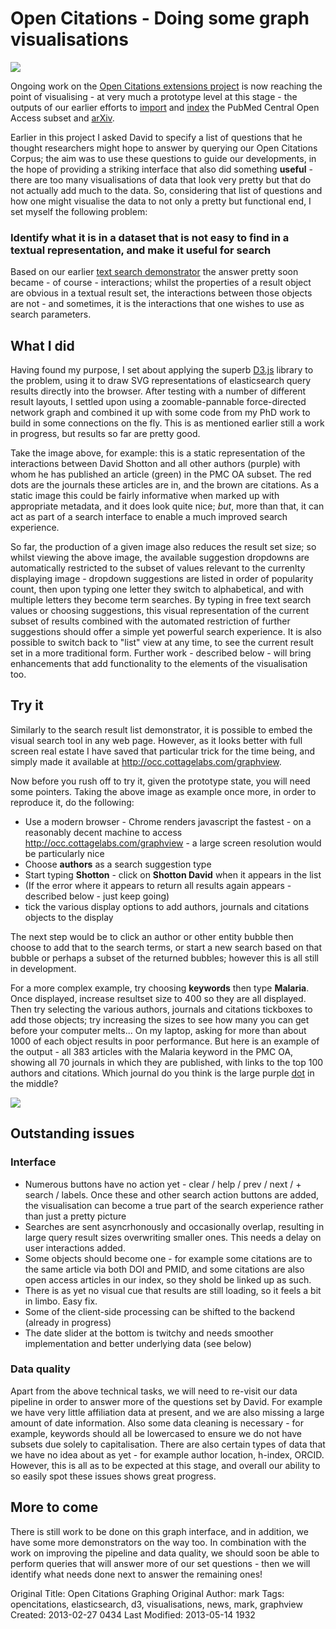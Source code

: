 <div class="row-fluid">

<div class="span9">
<div class="hero-unit">
<h1>Open Citations - Doing some graph visualisations</h1>
</div>
</div>

<div class="span3">
<div>
<img src="http://cottagelabs.com/media/shotton.png">
</div>
</div>

</div>



<div class="row-fluid">

<div class="span12">

<p>Ongoing work on the <a href="/projects/opencitations">Open Citations extensions project</a> is now reaching the point of visualising - at very much a prototype level at this stage - the outputs of our earlier efforts to <a href="http://cottagelabs.com/news/open-citations-import-process">import</a> and <a href="http://cottagelabs.com/news/open-citations-indexing">index</a> the PubMed Central Open Access subset and <a target="_blank" href="http://arxiv.org">arXiv</a>.</p>

<p>Earlier in this project I asked David to specify a list of questions that he thought researchers might hope to answer by querying our Open Citations Corpus; the aim was to use these questions to guide our developments, in the hope of providing a striking interface that also did something <b>useful</b> - there are too many visualisations of data that look very pretty but that do not actually add much to the data. So, considering that list of questions and how one might visualise the data to not only a pretty but functional end, I set myself the following problem:</p>

<div class="well">
<h3>Identify what it is in a dataset that is not easy to find in a textual representation, and make it useful for search</h3>

<p>Based on our earlier <a href="http://occ.cottagelabs.com">text search demonstrator</a> the answer pretty soon became - of course - interactions; whilst the properties of a result object are obvious in a textual result set, the interactions between those objects are not - and sometimes, it is the interactions that one wishes to use as search parameters. 
</div>

<h2>What I did</h2>

<p>Having found my purpose, I set about applying the superb <a href="http://d3js.org/">D3.js</a> library to the problem, using it to draw SVG representations of elasticsearch query results directly into the browser. After testing with a number of different result layouts, I settled upon using a zoomable-pannable force-directed network graph and combined it up with some code from my PhD work to build in some connections on the fly. This is as mentioned earlier still a work in progress, but results so far are pretty good.</p>

<p>Take the image above, for example: this is a static representation of the interactions between David Shotton and all other authors (purple) with whom he has published an article (green) in the PMC OA subset. The red dots are the journals these articles are in, and the brown are citations. As a static image this could be fairly informative when marked up with appropriate metadata, and it does look quite nice; <i>but</i>, more than that, it can act as part of a search interface to enable a much improved search experience.</p>

<p>So far, the production of a given image also reduces the result set size; so whilst viewing the above image, the available suggestion dropdowns are automatically restricted to the subset of values relevant to the currenlty displaying image - dropdown suggestions are listed in order of popularity count, then upon typing one letter they switch to alphabetical, and with multiple letters they become term searches. By typing in free text search values or choosing suggestions, this visual representation of the current subset of results combined with the automated restriction of further suggestions should offer a simple yet powerful search experience. It is also possible to switch back to "list" view at any time, to see the current result set in a more traditional form. Further work - described below - will bring enhancements that add functionality to the elements of the visualisation too.</p>

</div>
</div>

<div class="row-fluid">

<div class="span6">

<h2>Try it</h2>

<p>Similarly to the search result list demonstrator, it is possible to embed the visual search tool in any web page. However, as it looks better with full screen real estate I have saved that particular trick for the time being, and simply made it available at <a target="_blank" href="http://occ.cottagelabs.com/graphview">http://occ.cottagelabs.com/graphview</a>.</p>

<p>Now before you rush off to try it, given the prototype state, you will need some pointers. Taking the above image as example once more, in order to reproduce it, do the following:</p>

<p>
<ul>
<li>Use a modern browser - Chrome renders javascript the fastest - on a reasonably decent machine to access <a target="_blank" href="http://occ.cottagelabs.com/graphview">http://occ.cottagelabs.com/graphview</a> - a large screen resolution would be particularly nice</li>
<li>Choose <b>authors</b> as a search suggestion type</li>
<li>Start typing <b>Shotton</b> - click on <b>Shotton David</b> when it appears in the list</li>
<li>(If the error where it appears to return all results again appears - described below - just keep going)</li>
<li>tick the various display options to add authors, journals and citations objects to the display</li>
</ul>
</p>

<p>The next step would be to click an author or other entity bubble then choose to add that to the search terms, or start a new search based on that bubble or perhaps a subset of the returned bubbles; however this is all still in development.</p>

<p>For a more complex example, try choosing <b>keywords</b> then type <b>Malaria</b>. Once displayed, increase resultset size to 400 so they are all displayed. Then try selecting the various authors, journals and citations tickboxes to add those objects; try increasing the sizes to see how many you can get before your computer melts... On my laptop, asking for more than about 1000 of each object results in poor performance. But here is an example of the output - all 383 articles with the Malaria keyword in the PMC OA, showing all 70 journals in which they are published, with links to the top 100 authors and citations. Which journal do you think is the large purple <a target="_blank" href="http://www.malariajournal.com/">dot</a> in the middle?</p>

</div>

<div class="span6">
<div class="img thumbnail">
<img src="http://cottagelabs.com/media/malaria.jpg">
</div>
</div>

</div>



<div class="row-fluid">
<div class="span12">

<h2>Outstanding issues</h2>

<h3>Interface</h3>

<ul>
<li>Numerous buttons have no action yet - clear / help / prev / next / + search / labels. Once these and other search action buttons are added, the visualisation can become a true part of the search experience rather than just a pretty picture</li>
<li>Searches are sent asyncrhonously and occasionally overlap, resulting in large query result sizes overwriting smaller ones. This needs a delay on user interactions added.</li>
<li>Some objects should become one - for example some citations are to the same article via both DOI and PMID, and some citations are also open access articles in our index, so they shold be linked up as such.</li>
<li>There is as yet no visual cue that results are still loading, so it feels a bit in limbo. Easy fix.</li>
<li>Some of the client-side processing can be shifted to the backend (already in progress)</li>
<li>The date slider at the bottom is twitchy and needs smoother implementation and better underlying data (see below)</li>
</ul>

<h3>Data quality</h3>

<p>Apart from the above technical tasks, we will need to re-visit our data pipeline in order to answer more of the questions set by David. For example we have very little affiliation data at present, and we are also missing a large amount of date information. Also some data cleaning is necessary - for example, keywords should all be lowercased to ensure we do not have subsets due solely to capitalisation. There are also certain types of data that we have no idea about as yet - for example author location, h-index, ORCID. However, this is all as to be expected at this stage, and overall our ability to so easily spot these issues shows great progress.</p>

<h2>More to come</h2>

<p>There is still work to be done on this graph interface, and in addition, we have some more demonstrators on the way too. In combination with the work on improving the pipeline and data quality, we should soon be able to perform queries that will answer more of our set questions - then we will identify what needs done next to answer the remaining ones!</p>


</div>

</div>




Original Title: Open Citations Graphing
Original Author: mark
Tags: opencitations, elasticsearch, d3, visualisations, news, mark, graphview
Created: 2013-02-27 0434
Last Modified: 2013-05-14 1932
